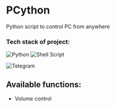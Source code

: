 # PCython
Python script to control PC from anywhere

### Tech stack of project:
![Python](https://img.shields.io/badge/python-3670A0?style=for-the-badge&logo=python&logoColor=ffdd54)
![Shell Script](https://img.shields.io/badge/shell_script-%23121011.svg?style=for-the-badge&logo=gnu-bash&logoColor=white)

![Telegram](https://img.shields.io/badge/Telegram-2CA5E0?style=for-the-badge&logo=telegram&logoColor=white)

## Available functions:
* Volume control